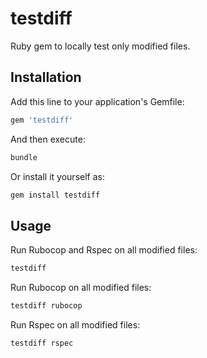 # testdiff

Ruby gem to locally test only modified files.

## Installation

Add this line to your application's Gemfile:
```ruby
gem 'testdiff'
```

And then execute:
```ruby
bundle
```

Or install it yourself as:
```ruby
gem install testdiff
```

## Usage

Run Rubocop and Rspec on all modified files:
```ruby
testdiff
```

Run Rubocop on all modified files:
```ruby
testdiff rubocop
```

Run Rspec on all modified files:
```ruby
testdiff rspec
```
